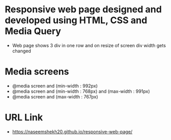 # Responsive web page designed and developed using HTML, CSS and Media Query
- Web page shows 3 div in one row and on resize of screen div width gets changed

# Media screens
- @media screen and (min-width : 992px)
- @media screen and (min-width : 768px) and (max-width : 991px)
- @media screen and (max-width : 767px)

# URL Link
- https://naseemshekh20.github.io/responsive-web-page/
